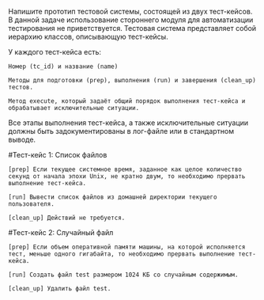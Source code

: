 Напишите прототип тестовой системы, состоящей из двух тест-кейсов. В данной задаче использование стороннего модуля для автоматизации тестирования не приветствуется.
Тестовая система представляет собой иерархию классов, описывающую тест-кейсы.

У каждого тест-кейса есть:

    Номер (tc_id) и название (name)

    Методы для подготовки (prep), выполнения (run) и завершения (clean_up) тестов. 

    Метод execute, который задаёт общий порядок выполнения тест-кейса и обрабатывает исключительные ситуации. 

Все этапы выполнения тест-кейса, а также исключительные ситуации должны быть задокументированы в лог-файле или в стандартном выводе.

#Тест-кейс 1: Список файлов

    [prep] Если текущее системное время, заданное как целое количество секунд от начала эпохи Unix, не кратно двум, то необходимо прервать выполнение тест-кейса.

    [run] Вывести список файлов из домашней директории текущего пользователя.

    [clean_up] Действий не требуется.

#Тест-кейс 2: Случайный файл

    [prep] Если объем оперативной памяти машины, на которой исполняется тест, меньше одного гигабайта, то необходимо прервать выполнение тест-кейса.

    [run] Создать файл test размером 1024 КБ со случайным содержимым.

    [clean_up] Удалить файл test.

